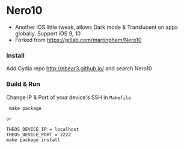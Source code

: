 # Nero10

- Another iOS little tweak, allows Dark mode & Translucent on apps globally. Support iOS 9, 10
- Forked from https://gitlab.com/martinpham/Nero10

### Install
Add Cydia repo http://nbear3.github.io/ and search Nero10

### Build & Run

Change IP & Port of your device's SSH in `Makefile`

<pre><code> make package

or

THEOS_DEVICE_IP = localhost
THEOS_DEVICE_PORT = 2222
make package install
</code></pre>
